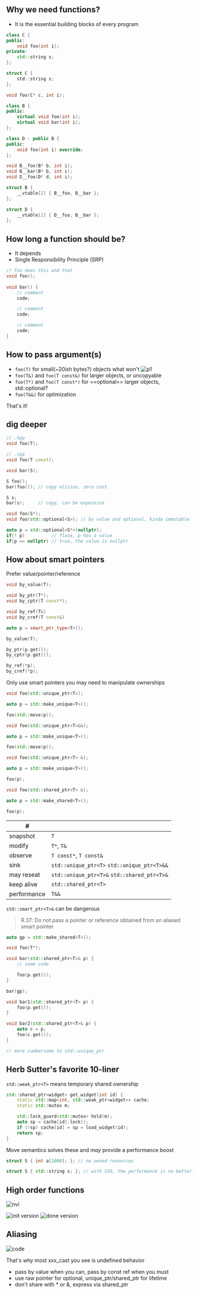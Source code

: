 ## Why we need functions?

- It is the essential building blocks of every program

```cpp
class C {
public:
	void foo(int i);
private:
	std::string s;
};
```

```c
struct C {
	std::string s;
};

void foo(C* c, int i);
```

```cpp
class B {
public:
	virtual void foo(int i);
	virtual void bar(int i);
};

class D : public B {
public:
	void foo(int i) override;
};
```

```c
void B__foo(B* b, int i);
void B__bar(B* b, int i);
void D__foo(D* d, int i);

struct B {
	__vtable[2] { B__foo, B__bar };
};

struct D {
	__vtable[2] { D__foo, B__bar };
};
```

## How long a function should be?

- It depends
- Single Responsibility Principle (SRP) 

```cpp
// foo does this and that
void foo();
	
void bar() {
	// comment
	code;

	// comment
	code;

	// comment
	code;
}
```

## How to pass argument(s)

- `foo(T)` for small(~20ish bytes?) objects what won't ![p1](https://godbolt.org/z/RD4VoS)
- `foo(T&)` and `foo(T const&)` for larger objects, or uncopyable
- `foo(T*)` and `foo(T const*)` for ==optional== larger objects, std::optional<T>?
- `foo(T&&)` for optimization

That's it!

## dig deeper

```cpp
// .hpp
void foo(T);

// .cpp
void foo(T const);
```

```cpp
void bar(S);

S foo();
bar(foo()); // copy elision, zero cost

S s;
bar(s);     // copy, can be expensive
```

```cpp
void foo(S*);
void foo(std::optional<S>); // by value and optional, kinda immutable

auto p = std::optional<S*>(nullptr);
if(! p)	         // flase, p has a value
if(p == nullptr) // true, the value is nullptr
```

## How about smart pointers

Prefer value/pointer/reference

```cpp
void by_value(T);

void by_ptr(T*);
void by_cptr(T const*);

void by_ref(T&)
void by_cref(T const&)

auto p = smart_ptr_type<T>();

by_value(T);

by_ptr(p.get());
by_cptr(p.get());

by_ref(*p);
by_cref(*p);
```

Only use smart pointers you may need to manipulate ownerships

```cpp
void foo(std::unique_ptr<T>);

auto p = std::make_unique<T>();

foo(std::move(p));
```

```cpp
void foo(std::unique_ptr<T>&&);

auto p = std::make_unique<T>();

foo(std::move(p));
```

```cpp
void foo(std::unique_ptr<T> &);

auto p = std::make_unique<T>();

foo(p);
```

```cpp
void foo(std::shared_ptr<T> &);

auto p = std::make_shared<T>();

foo(p);
```

| #           |                                             |
|-------------|---------------------------------------------|
| snapshot    | `T`                                         |
| modify      | `T*`, `T&`                                  |
| observe     | `T const*`, `T const&`                      |
| sink        | `std::unique_ptr<T>` `std::unique_ptr<T>&&` |
| may reseat  | `std::unique_ptr<T>&` `std::shared_ptr<T>&` |
| keep alive  | `std::shared_ptr<T>`                        |
| performance | `T&&`                                       |

`std::smart_ptr<T>&` can be dangerous

>R.37: Do not pass a pointer or reference obtained from an aliased smart pointer

```cpp
auto gp = std::make_shared<T>();

void foo(T*);

void bar(std::shared_ptr<T>& p) {
	// some code

	foo(p.get());
}

bar(gp);
```

```cpp
void bar1(std::shared_ptr<T> p) {
	foo(p.get());
}

void bar2(std::shared_ptr<T>& p) {
	auto c = p;
	foo(c.get());
}

// more cumbersome to std::unique_ptr
```

## Herb Sutter's favorite 10-liner

`std::weak_ptr<T>` means temporary shared ownership

```cpp
std::shared_ptr<widget> get_widget(int id) {
	static std::map<int, std::weak_ptr<widget>> cache;
	static std::mutex m;

	std::lock_guard<std::mutex> hold(m);
	auto sp = cache[id].lock();
	if (!sp) cache[id] = sp = load_widget(id);
	return sp;
}
```

Move semantics solves these and *may* provide a performance boost

```cpp
struct S { int a[1000]; }; // no owned resources

struct S { std::string s; }; // with SSO, the performance is no better than copy
```

## High order functions

![nvi](https://godbolt.org/z/1e613x)

![init version](https://godbolt.org/z/MZH3sS)
![done version](https://godbolt.org/z/6veSNr)

## Aliasing

![code](https://godbolt.org/z/16Tcv6)

That's why most xxx_cast you see is undefined behavior

- pass by value when you can, pass by const ref when you must</li>
- use raw pointer for optional, unique_ptr/shared_ptr for lifetime</li>
- don't share with \* or &, express via shared_ptr</li>

